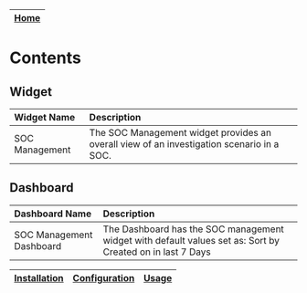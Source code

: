 | [Home](../README.md) |
|----------------------|

# Contents

## Widget

| Widget Name    | Description                                                                               |
|:---------------|:------------------------------------------------------------------------------------------|
| SOC Management | The SOC Management widget provides an overall view of an investigation scenario in a SOC. |

## Dashboard

| Dashboard Name           | Description                                                                                               |
|:-------------------------|:----------------------------------------------------------------------------------------------------------|
| SOC Management Dashboard | The Dashboard has the SOC management widget with default values set as: Sort by Created on in last 7 Days |

| [Installation](./setup.md#installation) | [Configuration](./setup.md#configuration) | [Usage](./usage.md) |
|---------------------------------------- |------------------------------------------ |-------------------- |
